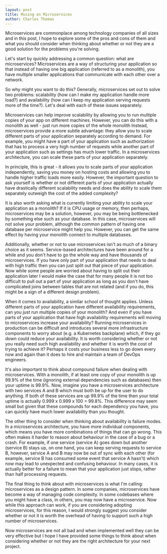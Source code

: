 ```yaml
---
layout: post
title: Musing on Microservices
author: Charles Thomas
---
```


Microservices are commonplace among technology companies of all sizes and in this post, I hope to explore some of the pros and cons of them and what you should consider when thinking about whether or not they are a good solution for the problems you're solving.

Let's start by quickly addressing a common question: what are microservices? Microservices are a way of structuring your application so that instead of having one big application (referred to as a monolith), you have multiple smaller applications that communicate with each other over a network.

So why might you want to do this? Generally, microservices set out to solve two problems: scalability (how can I make my application handle more load?) and availability (how can I keep my application serving requests more of the time?). Let's deal with each of these issues separately.

Microservices can help improve scalability by allowing you to run multiple copies of your app on different machines. However, you can do this with a monolith as well - just run more copies of the whole monolith  Instead, microservices provide a more subtle advantage: they allow you to scale different parts of your application separately according to demand. For example, you might have a part of your application such as authorization that has to process a very high number of requests while another part of your application such as settings has much lower traffic. In a microservices architecture, you can scale these parts of your application separately.

In principle, this is great - it allows you to scale parts of your application independently, saving you money on hosting costs and allowing you to handle higher traffic loads more easily. However, the important question to ask yourself is whether or not different parts of your application actually have drastically different scalability needs and does the ability to scale them separately outweigh the cost of the added complexity?

It is also worth asking what is currently limiting your ability to scale your application as a monolith? If it is CPU usage or memory, then perhaps, microservices may be a solution, however, you may be being bottlenecked by something else such as your database. In this case, microservices will not solve your problem, although the common pattern of having one database per microservice might help you. However, you can get the same effect by having your monolith connect to multiple databases.

Additionally, whether or not to use microservices isn't as much of a binary choice as it seems. Service-based architectures have been around for a while and you don't have to go the whole way and have thousands of microservices. If you have only part of your application that needs to deal with high traffic then you can just split out that piece of your application. Now while some people are worried about having to split out their application later I would make the case that for many people it is not too difficult to pull out a part of your application as long as you don't have complicated joins between tables that are not related (and if you do, this might be a sign of a different design problem).

When it comes to availability, a similar school of thought applies. Unless different parts of your application have different availability requirements, can you just run multiple copies of your monolith? And even if you have parts of your application that have high availability requirements will moving to microservices increase your availability? Running microservices in production can be difficult and introduces several more infrastructure components to worry about (e.g. a Kubernetes backplane) which, if they go down could reduce your availability. It is worth considering whether or not you really need such high availability and whether it is worth the cost of trying to achieve it? Perhaps it costs your business less to go down every now and again than it does to hire and maintain a team of DevOps engineers.

It's also important to think about compound failure when dealing with microservices. With a monolith, if at least one copy of your monolith is up 99.9% of the time (ignoring external dependencies such as databases) then your uptime is 99.9%. Now, imagine you have a microservices architecture with two services A and B which must both be up for the user to do anything. If both of these services are up 99.9% of the time then your total uptime is actually 0.999 x 0.999 x 100 = 99.8%. This difference may seem small but given that these compounds for each dependency you have, you can quickly have much lower availability than you thought. 

The other thing to consider when thinking about availability is failure modes. In a microservices architecture, you have more individual components, which means you have more combinations of things that can go wrong. This often makes it harder to reason about behaviour in the case of a bug or a crash. For example, if one service (service A) goes down but another (service B) stays up, on one hand, you can keep serving requests to service B, however, service A and B may now be out of sync with each other (for example, service B has consumed some event that service A hasn't) which now may lead to unexpected and confusing behaviour. In many cases, it is actually better for a failure to mean that your application just stops, rather than half processing requests.

The final thing to think about with microservices is what I'm calling: microservices as a design pattern. In some companies, microservices have become a way of managing code complexity. In some codebases where you might have a class, in others, you may now have a microservice. Now while this approach can work, if you are considering adopting microservices, for this reason, I would strongly suggest you consider whether or not it is worth the overhead of having to support such a high number of microservices.

Now microservices are not all bad and when implemented well they can be very effective but I hope I have provided some things to think about when considering whether or not they are the right architecture for your next project.
